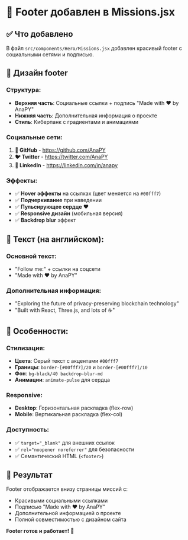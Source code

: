 # 🦶 Footer добавлен в Missions.jsx

## ✅ Что добавлено

В файл `src/components/Hero/Missions.jsx` добавлен красивый footer с социальными сетями и подписью.

## 🎨 Дизайн footer

### Структура:
- **Верхняя часть**: Социальные ссылки + подпись "Made with ❤️ by AnaPY"
- **Нижняя часть**: Дополнительная информация о проекте
- **Стиль**: Киберпанк с градиентами и анимациями

### Социальные сети:
1. **🐙 GitHub** - https://github.com/AnaPY
2. **🐦 Twitter** - https://twitter.com/AnaPY  
3. **💼 LinkedIn** - https://linkedin.com/in/anapy

### Эффекты:
- ✅ **Hover эффекты** на ссылках (цвет меняется на `#00fff7`)
- ✅ **Подчеркивание** при наведении
- ✅ **Пульсирующее сердце** ❤️
- ✅ **Responsive дизайн** (мобильная версия)
- ✅ **Backdrop blur** эффект

## 📝 Текст (на английском):

### Основной текст:
- "Follow me:" + ссылки на соцсети
- "Made with ❤️ by AnaPY"

### Дополнительная информация:
- "Exploring the future of privacy-preserving blockchain technology"
- "Built with React, Three.js, and lots of ☕"

## 🎯 Особенности:

### Стилизация:
- **Цвета**: Серый текст с акцентами `#00fff7`
- **Границы**: `border-[#00fff7]/20` и `border-[#00fff7]/10`
- **Фон**: `bg-black/40 backdrop-blur-md`
- **Анимации**: `animate-pulse` для сердца

### Responsive:
- **Desktop**: Горизонтальная раскладка (flex-row)
- **Mobile**: Вертикальная раскладка (flex-col)

### Доступность:
- ✅ `target="_blank"` для внешних ссылок
- ✅ `rel="noopener noreferrer"` для безопасности
- ✅ Семантический HTML (`<footer>`)

## 🚀 Результат

Footer отображается внизу страницы миссий с:
- Красивыми социальными ссылками
- Подписью "Made with ❤️ by AnaPY"
- Дополнительной информацией о проекте
- Полной совместимостью с дизайном сайта

**Footer готов и работает!** 🎉


